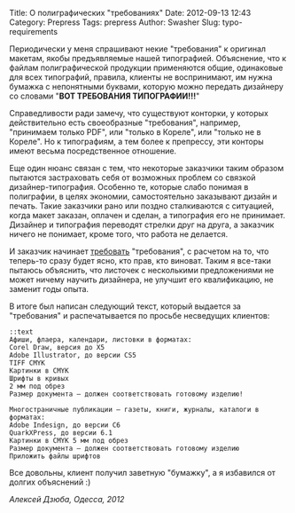 Title: О полиграфических "требованиях"
Date: 2012-09-13 12:43
Category: Prepress
Tags: prepress
Author: Swasher
Slug: typo-requirements

Периодически у меня спрашивают некие "требования" к оригинал макетам,
якобы предъявляемые нашей типографией. Объяснение, что к файлам
полиграфической продукции применяются общие, одинаковые для всех
типографий, правила, клиенты не воспринимают, им нужна бумажка с
непонятными буквами, которую можно передать дизайнеру со словами "**ВОТ ТРЕБОВАНИЯ ТИПОГРАФИИ!!!**"

Справедливости ради замечу, что существуют конторки, у которых
действительно есть своеобразные "требования", например, "принимаем только PDF",
или "только в Кореле", или "только не в Кореле". Но к типографиям,
а тем более к препрессу, эти конторы имеют весьма посредственное отношение.

Еще один нюанс связан с тем, что некоторые заказчики таким образом пытаются застраховать себя
от возможных проблем со связкой дизайнер-типография. Особенно те, которые слабо понимая в полиграфии,
в целях экономии, самостоятельно заказывают дизайн и печать. Такие заказчики рано или поздно
сталкиваются с ситуацией, когда макет заказан, оплачен и сделан, а типография его не принимает.
Дизайнер и типография переводят стрелки друг на друга, а заказчик ничего не понимает, кроме того, что работа не делается.

И заказчик начинает [требовать][] "требования", с расчетом на то, что теперь-то сразу будет ясно,
кто прав, кто виноват. Таким я все-таки пытаюсь объяснить, что листочек с несколькими предложениями
не может ничему научить дизайнера, не улучшит его квалификацию, не заменит годы опыта.

В итоге был написан следующий текст, который
выдается за "требования" и распечатывается по просьбе несведущих
клиентов: 

    ::text
    Афиши, флаера, календари, листовки в форматах:
    Corel Draw, версия до Х5
    Adobe Illustrator, до версии CS5
    TIFF CMYK
    Картинки в CMYK
    Шрифты в кривых
    2 мм под обрез 
    Размер документа – должен соответствовать готовому изделию!

    Многостраничные публикации – газеты, книги, журналы, каталоги в форматах:
    Adobe Indesign, до версии C6
    QuarkXPress, до версии 6.1 
    Картинки в CMYK 5 мм под обрез
    Размер документа – должен соответствовать готовому изделию 
    Приложить файлы шрифтов 

Все довольны, клиент получил заветную "бумажку", а я избавился от долгих объяснений :) 

*Алексей Дзюба, Одесса, 2012*

[требовать]: http://ru.wikipedia.org/wiki/Тавтология_(риторика)